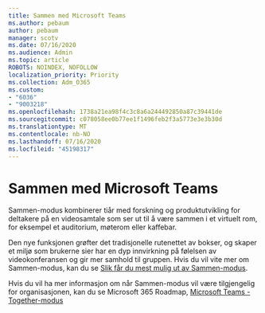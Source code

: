 ```yaml
---
title: Sammen med Microsoft Teams
ms.author: pebaum
author: pebaum
manager: scotv
ms.date: 07/16/2020
ms.audience: Admin
ms.topic: article
ROBOTS: NOINDEX, NOFOLLOW
localization_priority: Priority
ms.collection: Adm_O365
ms.custom:
- "6036"
- "9003218"
ms.openlocfilehash: 1738a21ea98f4c3c8a6a244492850a87c39441de
ms.sourcegitcommit: c078058ee0b77ee1f1496feb2f3a5773e3e3b30d
ms.translationtype: MT
ms.contentlocale: nb-NO
ms.lasthandoff: 07/16/2020
ms.locfileid: "45198317"
---
```

# <a name="microsoft-teams-together-mode"></a>Sammen med Microsoft Teams

Sammen-modus kombinerer tiår med forskning og produktutvikling for deltakere på en videosamtale som ser ut til å være sammen i et virtuelt rom, for eksempel et auditorium, møterom eller kaffebar. 

Den nye funksjonen grøfter det tradisjonelle rutenettet av bokser, og skaper et miljø som brukerne sier har en dyp innvirkning på følelsen av videokonferansen og gir mer samhold til gruppen. Hvis du vil vite mer om Sammen-modus, kan du se [Slik får du mest mulig ut av Sammen-modus](https://techcommunity.microsoft.com/t5/microsoft-teams-blog/how-to-get-the-most-from-together-mode/ba-p/1509496).  

Hvis du vil ha mer informasjon om når Sammen-modus vil være tilgjengelig for organisasjonen, kan du se Microsoft 365 Roadmap, [Microsoft Teams - Together-modus](https://www.microsoft.com/microsoft-365/roadmap?featureid=65942)